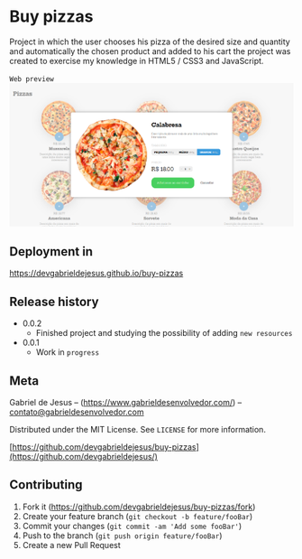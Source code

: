 # Buy pizzas
Project in which the user chooses his pizza of the desired size and quantity and automatically the chosen product and added to his 
cart the project was created to exercise my knowledge in HTML5 / CSS3 and JavaScript.

`Web preview`
![](images/web-preview.png)

## Deployment in
https://devgabrieldejesus.github.io/buy-pizzas

## Release history

* 0.0.2
    * Finished project and studying the possibility of adding `new resources`
* 0.0.1
    * Work in `progress`

## Meta

Gabriel de Jesus – (https://www.gabrieldesenvolvedor.com/) – contato@gabrieldesenvolvedor.com

Distributed under the MIT License. See `LICENSE` for more information.

[https://github.com/devgabrieldejesus/buy-pizzas](https://github.com/devgabrieldejesus/)

## Contributing

1. Fork it (<https://github.com/devgabrieldejesus/buy-pizzas/fork>)
2. Create your feature branch (`git checkout -b feature/fooBar`)
3. Commit your changes (`git commit -am 'Add some fooBar'`)
4. Push to the branch (`git push origin feature/fooBar`)
5. Create a new Pull Request
